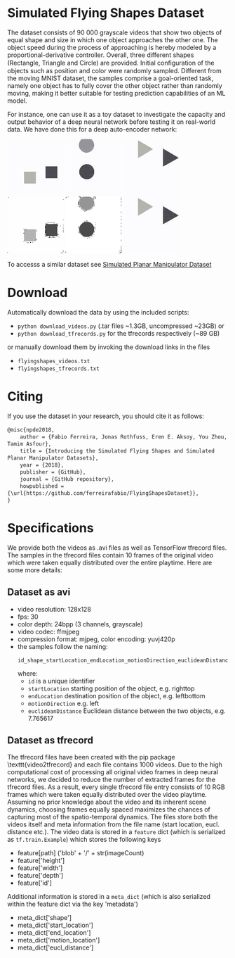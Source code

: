 # Simulated Flying Shapes Dataset
The dataset consists of 90 000 grayscale videos that show two objects of equal shape and size in which one object approaches the other one. The object speed during the process of approaching is hereby modeled by a proportional-derivative controller. Overall, three different shapes (Rectangle, Triangle and Circle) are provided. Initial conﬁguration of the objects such as position and color were randomly sampled. Different from the moving MNIST dataset, the samples comprise a goal-oriented task, namely one object has to fully cover the other object rather than randomly moving, making it better suitable for testing prediction capabilities of an ML model.

For instance, one can use it as a toy dataset to investigate the capacity and output behavior of a deep neural network before testing it on real-world data. We have done this for a deep auto-encoder network:

![Square](/examples/000618_original_square.gif)
![Circle](/examples/001483_original_circle.gif)
![Triangle](/examples/007033_original_triangle.gif)  
![Square](/examples/000618_generated_square.gif)
![Circle](/examples/001483_generated_circle.gif)
![Triangle](/examples/007033_original_triangle.gif)

To accesss a similar dataset see [Simulated Planar Manipulator Dataset](https://github.com/ferreirafabio/PlanarManipulatorDataset)

# Download
Automatically download the data by using the included scripts:
- ```python download_videos.py``` (.tar files ~1.3GB, uncompressed ~23GB) or 
- ```python download_tfrecords.py``` for the tfrecords respectively (~89 GB)

or manually download them by invoking the download links in the files
- ```flyingshapes_videos.txt```
- ```flyingshapes_tfrecords.txt```

# Citing
If you use the dataset in your research, you should cite it as follows:

```
@misc{npde2018,
    author = {Fabio Ferreira, Jonas Rothfuss, Eren E. Aksoy, You Zhou, Tamim Asfour},
    title = {Introducing the Simulated Flying Shapes and Simulated Planar Manipulator Datasets},
    year = {2018},
    publisher = {GitHub},
    journal = {GitHub repository},
    howpublished = {\url{https://github.com/ferreirafabio/FlyingShapesDataset}},
}
```

# Specifications
We provide both the videos as .avi files as well as TensorFlow tfrecord files. The samples in the tfrecord files contain 10 frames of the original video which were taken equally distributed over the entire playtime. Here are some more details:
## Dataset as avi
- video resolution: 128x128
- fps: 30
- color depth: 24bpp (3 channels, grayscale)
- video codec: ffmjpeg
- compression format: mjpeg, color encoding: yuvj420p
- the samples follow the naming: 
  ```
  id_shape_startLocation_endLocation_motionDirection_euclideanDistance
  ```
  where:
    - ```id``` is a unique identifier
    - ```startLocation``` starting position of the object, e.g. righttop
    - ```endLocation``` destination position of the object, e.g. leftbottom
    - ```motionDirection``` e.g. left
    - ```euclideanDistance``` Euclidean distance between the two objects, e.g. 7.765617 

## Dataset as tfrecord
The tfrecord files have been created with the pip package \texttt{video2tfrecord} and each file contains 1000 videos.
Due to the high computational cost of processing all original video frames in deep neural networks, we decided to reduce the number of extracted frames for the tfrecord files. As a result, every single tfrecord file entry consists of 10 RGB frames which were taken equally distributed over the video playtime. Assuming no prior knowledge about the video and its inherent scene dynamics, choosing frames equally spaced maximizes the chances of capturing most of the spatio-temporal dynamics. The files store both the videos itself and meta information from the file name (start location, eucl. distance etc.). The video data is stored in a ```feature``` dict (which is serialized as ```tf.train.Example```) which stores the following keys 
- feature[path] ('blob' + '/' + str(imageCount)
- feature['height']
- feature['width']
- feature['depth']
- feature['id']

Additional information is stored in a ```meta_dict``` (which is also serialized within the feature dict via the key 'metadata')
- meta_dict['shape']
- meta_dict['start_location']
- meta_dict['end_location']
- meta_dict['motion_location']
- meta_dict['eucl_distance']
